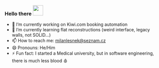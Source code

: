 ### Hello there <img src="https://static.wikia.nocookie.net/disneyemojiblitz/images/9/92/EmojiBlitzObi-WanKenobi1.png/revision/latest?cb=20220726120305" height="33px">

- 🔭 I’m currently working on Kiwi.com booking automation
- 🌱 I’m currently learning flat reconstructions (weird interface, legacy walls, not SOLID...)
- 📫 How to reach me: milanlesnek@seznam.cz
- 😄 Pronouns: He/Him
- ⚡ Fun fact: I started a Medical university, but in software engineering, there is much less blood 🩸
